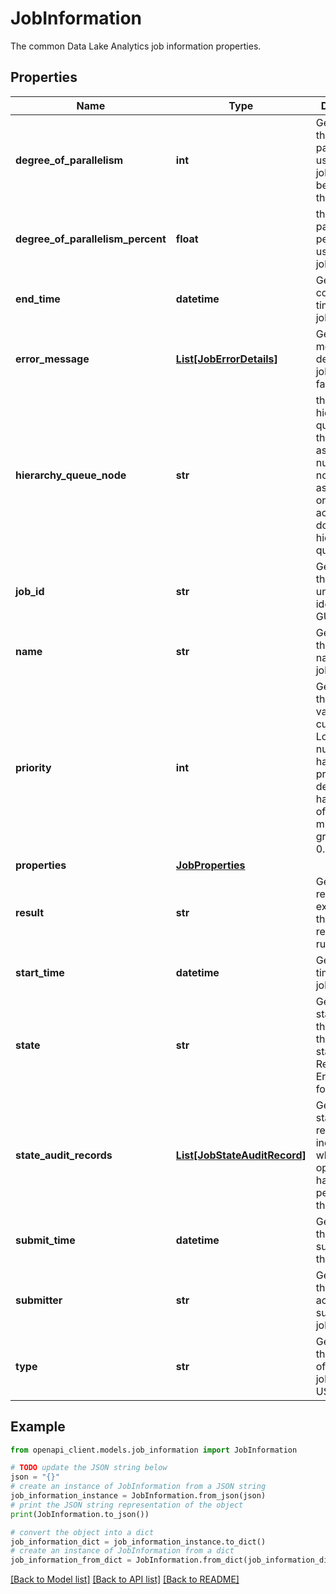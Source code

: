 # JobInformation

The common Data Lake Analytics job information properties.

## Properties

Name | Type | Description | Notes
------------ | ------------- | ------------- | -------------
**degree_of_parallelism** | **int** | Gets or sets the degree of parallelism used for this job. This must be greater than 0. | [optional] 
**degree_of_parallelism_percent** | **float** | the degree of parallelism in percentage used for this job. | [optional] 
**end_time** | **datetime** | Gets the completion time of the job. | [optional] [readonly] 
**error_message** | [**List[JobErrorDetails]**](JobErrorDetails.md) | Gets the error message details for the job, if the job failed. | [optional] [readonly] 
**hierarchy_queue_node** | **str** | the name of hierarchy queue node this job is assigned to, null if job has not been assigned yet or the account doesn&#39;t have hierarchy queue. | [optional] [readonly] 
**job_id** | **str** | Gets or sets the job&#39;s unique identifier (a GUID). | [optional] 
**name** | **str** | Gets or sets the friendly name of the job. | 
**priority** | **int** | Gets or sets the priority value for the current job. Lower numbers have a higher priority. By default, a job has a priority of 1000. This must be greater than 0. | [optional] 
**properties** | [**JobProperties**](JobProperties.md) |  | 
**result** | **str** | Gets the result of job execution or the current result of the running job. | [optional] [readonly] 
**start_time** | **datetime** | Gets the start time of the job. | [optional] [readonly] 
**state** | **str** | Gets the job state. When the job is in the Ended state, refer to Result and ErrorMessage for details. | [optional] [readonly] 
**state_audit_records** | [**List[JobStateAuditRecord]**](JobStateAuditRecord.md) | Gets the job state audit records, indicating when various operations have been performed on this job. | [optional] [readonly] 
**submit_time** | **datetime** | Gets the time the job was submitted to the service. | [optional] [readonly] 
**submitter** | **str** | Gets or sets the user or account that submitted the job. | [optional] 
**type** | **str** | Gets or sets the job type of the current job (Hive or USql). | 

## Example

```python
from openapi_client.models.job_information import JobInformation

# TODO update the JSON string below
json = "{}"
# create an instance of JobInformation from a JSON string
job_information_instance = JobInformation.from_json(json)
# print the JSON string representation of the object
print(JobInformation.to_json())

# convert the object into a dict
job_information_dict = job_information_instance.to_dict()
# create an instance of JobInformation from a dict
job_information_from_dict = JobInformation.from_dict(job_information_dict)
```
[[Back to Model list]](../README.md#documentation-for-models) [[Back to API list]](../README.md#documentation-for-api-endpoints) [[Back to README]](../README.md)


